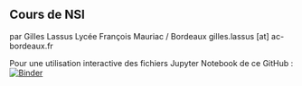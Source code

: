 ## Cours de NSI 
par Gilles Lassus 
Lycée François Mauriac / Bordeaux
gilles.lassus [at] ac-bordeaux.fr



Pour une utilisation interactive des fichiers Jupyter Notebook de ce GitHub :
[![Binder](https://mybinder.org/badge_logo.svg)](https://mybinder.org/v2/gh/glassus/nsi/master)
